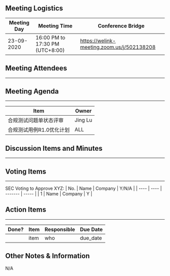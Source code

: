 ## Meeting Logistics

| Meeting Day | Meeting Time                    | Conference Bridge                          |
| ----------- | ------------------------------- | ------------------------------------------ |
| 23-09-2020  | 16:00 PM to 17:30 PM (UTC+8:00) | https://welink-meeting.zoom.us/j/502138208 |

## Meeting Attendees
** **




## Meeting Agenda

** **
| Item                               | Owner  |
| ---------------------------------- | ------ |
| 合规测试问题单状态评审             | Jing Lu |
| 合规测试用例R1.0优化计划           | ALL     |


## Discussion Items and Minutes

** **


## Voting Items

** **
SEC Voting to Approve XYZ:
| No.  | Name | Company | Y/N/A |
| ---- | ---- | ------- | ----- |
| 1    | Name | Company | Y     |

## Action Items
** **
| Done? | Item | Responsible | Due Date |
| ----- | ---- | ----------- | -------- |
|       | item | who         | due_date |

## Other Notes & Information
N/A